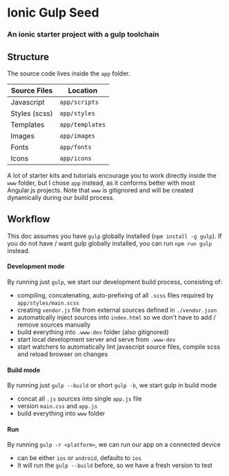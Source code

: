 # Ionic Gulp Seed
### An ionic starter project with a gulp toolchain

## Structure

The source code lives inside the `app` folder.

| Source Files  | Location |
| ------------- | ------------- |
| Javascript    | `app/scripts`  |
| Styles (scss) | `app/styles`  |
| Templates     | `app/templates`  |
| Images        | `app/images`  |
| Fonts         | `app/fonts`  |
| Icons         | `app/icons`  |

A lot of starter kits and tutorials encourage you to work directly inside the `www` folder, but I chose `app` instead, as it conforms better with most Angular.js projects. Note that `www` is gitignored and will be created dynamically during our build process.

## Workflow

This doc assumes you have `gulp` globally installed (`npm install -g gulp`).
If you do not have / want gulp globally installed, you can run `npm run gulp` instead.

#### Development mode

By running just `gulp`, we start our development build process, consisting of:

- compiling, concatenating, auto-prefixing of all `.scss` files required by `app/styles/main.scss`
- creating `vendor.js` file from external sources defined in `./vendor.json`
- automatically inject sources into `index.html` so we don't have to add / remove sources manually
- build everything into `.www-dev` folder (also gitignored)
- start local development server and serve from `.www-dev`
- start watchers to automatically lint javascript source files, compile scss and reload browser on changes

#### Build mode

By running just `gulp --build` or short `gulp -b`, we start gulp in build mode

- concat all `.js` sources into single `app.js` file
- version `main.css` and `app.js`
- build everything into `www` folder

#### Run

By running `gulp -r <platform>`, we can run our app on a connected device

- <platform> can be either `ios` or `android`, defaults to `ios`
- It will run the `gulp --build` before, so we have a fresh version to test
